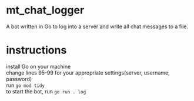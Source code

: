# mt_chat_logger

A bot written in Go to log into a server and write all chat messages to a file.

# instructions
install Go on your machine<br>
change lines 95-99 for your appropriate settings(server, username, password)<br>
run `go mod tidy`<br>
to start the bot, run `go run . log`
